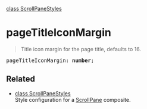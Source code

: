 [class ScrollPaneStyles](ScrollPaneStyles.md)

# pageTitleIconMargin

> Title icon margin for the page title, defaults to 16.

<pre class="docgen_signature">pageTitleIconMargin: <b>number</b>;</pre>

## Related

- [<!--{ref:class}-->class ScrollPaneStyles](ScrollPaneStyles.md) \
    Style configuration for a [ScrollPane](ScrollPane.md) composite.
